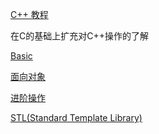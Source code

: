 [C++ 教程](https://www.runoob.com/cplusplus/cpp-tutorial.html)

在C的基础上扩充对C++操作的了解

[Basic](Basic.md)

[面向对象](面向对象.md)

[进阶操作](进阶操作.md)

[STL(Standard Template Library)](STL(Standard%20Template%20Library).md)